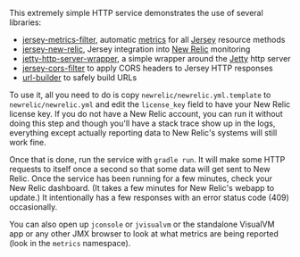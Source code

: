This extremely simple HTTP service demonstrates the use of several libraries:
- [jersey-metrics-filter](https://github.com/palominolabs/jersey-metrics-filter), automatic [metrics](http://metrics.codahale.com/) for all [Jersey](https://jersey.java.net/) resource methods
- [jersey-new-relic](https://github.com/palominolabs/jersey-new-relic), Jersey integration into [New Relic](http://newrelic.com/) monitoring
- [jetty-http-server-wrapper](https://github.com/palominolabs/jetty-http-server-wrapper), a simple wrapper around the [Jetty](http://www.eclipse.org/jetty/) http server
- [jersey-cors-filter](https://github.com/palominolabs/jersey-cors-filter) to apply CORS headers to Jersey HTTP responses
- [url-builder](https://github.com/palominolabs/url-builder) to safely build URLs

To use it, all you need to do is copy `newrelic/newrelic.yml.template` to `newrelic/newrelic.yml` and edit the `license_key` field to have your New Relic license key. If you do not have a New Relic account, you can run it without doing this step and though you'll have a stack trace show up in the logs, everything except actually reporting data to New Relic's systems will still work fine.

Once that is done, run the service with `gradle run`. It will make some HTTP requests to itself once a second so that some data will get sent to New Relic. Once the service has been running for a few minutes, check your New Relic dashboard. (It takes a few minutes for New Relic's webapp to update.) It intentionally has a few responses with an error status code (409) occasionally.

You can also open up `jconsole` or `jvisualvm` or the standalone VisualVM app or any other JMX browser to look at what metrics are being reported (look in the `metrics` namespace).